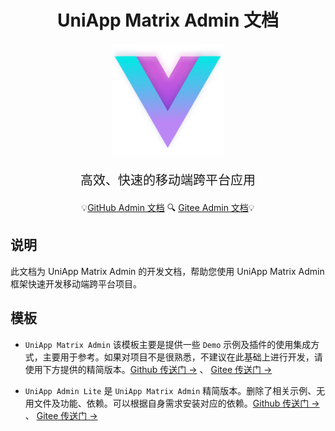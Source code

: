 
<h1 align="center">UniApp Matrix Admin 文档</h1>

<div align="center">

<img width="180" src="./public/logo.png" alt="Admin logo">

<div style="font-size: 20px; margin: 20px;">高效、快速的移动端跨平台应用</div>

💡[GitHub Admin 文档](https://matrix-zyh.github.io/uni-app-admin-docs/) 🔍️ [Gitee Admin 文档](https://matrix-zyh.gitee.io/uni-app-admin-docs/)💡

</div>

## 说明
此文档为 UniApp Matrix Admin 的开发文档，帮助您使用 UniApp Matrix Admin 框架快速开发移动端跨平台项目。

## 模板
- `UniApp Matrix Admin` 该模板主要是提供一些 `Demo` 示例及插件的使用集成方式，主要用于参考。如果对项目不是很熟悉，不建议在此基础上进行开发，请使用下方提供的精简版本。[Github 传送门 →](https://github.com/matrix-zyh/uni-app-matrix-admin) 、 [Gitee 传送门 →](https://gitee.com/matrix-zyh/uni-app-matrix-admin)

- `UniApp Admin Lite` 是 `UniApp Matrix Admin` 精简版本。删除了相关示例、无用文件及功能、依赖。可以根据自身需求安装对应的依赖。[Github 传送门 →](https://github.com/matrix-zyh/uni-app-admin-lite) 、 [Gitee 传送门 →](https://gitee.com/matrix-zyh/uni-app-admin-lite)
